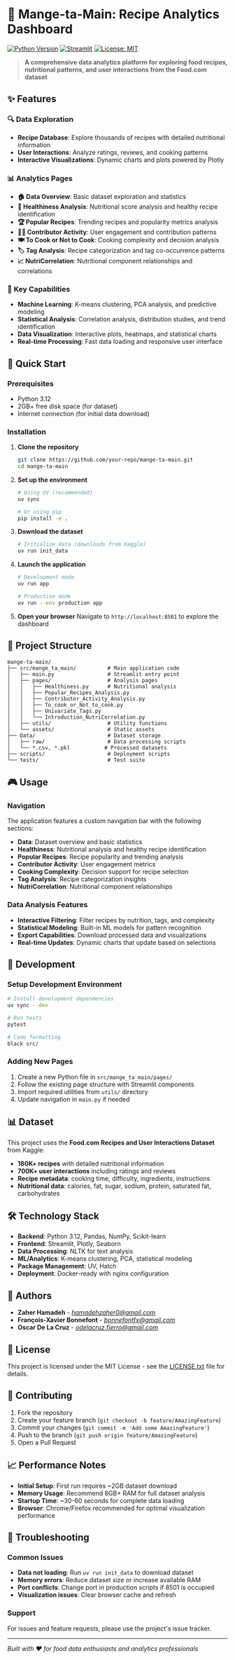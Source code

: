 # 🍳 Mange-ta-Main: Recipe Analytics Dashboard

[![Python Version](https://img.shields.io/badge/python-3.12-blue.svg)](https://python.org)
[![Streamlit](https://img.shields.io/badge/streamlit-1.50-red.svg)](https://streamlit.io)
[![License: MIT](https://img.shields.io/badge/License-MIT-yellow.svg)](https://opensource.org/licenses/MIT)

> **A comprehensive data analytics platform for exploring food recipes, nutritional patterns, and user interactions from the Food.com dataset**

## ✨ Features

### 🔍 **Data Exploration**
- **Recipe Database**: Explore thousands of recipes with detailed nutritional information
- **User Interactions**: Analyze ratings, reviews, and cooking patterns
- **Interactive Visualizations**: Dynamic charts and plots powered by Plotly

### 📊 **Analytics Pages**
- **🏠 Data Overview**: Basic dataset exploration and statistics  
- **🍎 Healthiness Analysis**: Nutritional score analysis and healthy recipe identification
- **🏆 Popular Recipes**: Trending recipes and popularity metrics analysis
- **👨‍🍳 Contributor Activity**: User engagement and contribution patterns
- **🍽️ To Cook or Not to Cook**: Cooking complexity and decision analysis
- **🏷️ Tag Analysis**: Recipe categorization and tag co-occurrence patterns
- **📈 NutriCorrelation**: Nutritional component relationships and correlations

### 🎯 **Key Capabilities**
- **Machine Learning**: K-means clustering, PCA analysis, and predictive modeling
- **Statistical Analysis**: Correlation analysis, distribution studies, and trend identification
- **Data Visualization**: Interactive plots, heatmaps, and statistical charts
- **Real-time Processing**: Fast data loading and responsive user interface

## 🚀 Quick Start

### Prerequisites
- Python 3.12
- 2GB+ free disk space (for dataset)
- Internet connection (for initial data download)

### Installation

1. **Clone the repository**
   ```bash
   git clone https://github.com/your-repo/mange-ta-main.git
   cd mange-ta-main
   ```

2. **Set up the environment**
   ```bash
   # Using UV (recommended)
   uv sync

   # Or using pip
   pip install -e .
   ```

3. **Download the dataset**
   ```bash
   # Initialize data (downloads from Kaggle)
   uv run init_data
   ```

4. **Launch the application**
   ```bash
   # Development mode
   uv run app
   
   # Production mode  
   uv run --env production app
   ```

5. **Open your browser**
   Navigate to `http://localhost:8501` to explore the dashboard

## 📁 Project Structure

```
mange-ta-main/
├── src/mange_ta_main/          # Main application code
│   ├── main.py                 # Streamlit entry point
│   ├── pages/                  # Analysis pages
│   │   ├── Healthiness.py      # Nutritional analysis
│   │   ├── Popular_Recipes_Analysis.py
│   │   ├── Contributor_Activity_Analysis.py
│   │   ├── To_cook_or_Not_to_cook.py
│   │   ├── Univariate_Tags.py
│   │   └── Introduction_NutriCorrelation.py
│   ├── utils/                  # Utility functions
│   └── assets/                 # Static assets
├── Data/                       # Dataset storage
│   ├── raw/                    # Data processing scripts
│   └── *.csv, *.pkl           # Processed datasets
├── scripts/                    # Deployment scripts
└── tests/                      # Test suite
```

## 🎮 Usage

### Navigation
The application features a custom navigation bar with the following sections:
- **Data**: Dataset overview and basic statistics
- **Healthiness**: Nutritional analysis and healthy recipe identification  
- **Popular Recipes**: Recipe popularity and trending analysis
- **Contributor Activity**: User engagement metrics
- **Cooking Complexity**: Decision support for recipe selection
- **Tag Analysis**: Recipe categorization insights
- **NutriCorrelation**: Nutritional component relationships

### Data Analysis Features
- **Interactive Filtering**: Filter recipes by nutrition, tags, and complexity
- **Statistical Modeling**: Built-in ML models for pattern recognition
- **Export Capabilities**: Download processed data and visualizations
- **Real-time Updates**: Dynamic charts that update based on selections

## 🔧 Development

### Setup Development Environment
```bash
# Install development dependencies
uv sync --dev

# Run tests
pytest

# Code formatting
black src/
```

### Adding New Pages
1. Create a new Python file in `src/mange_ta_main/pages/`
2. Follow the existing page structure with Streamlit components
3. Import required utilities from `utils/` directory
4. Update navigation in `main.py` if needed

## 📊 Dataset

This project uses the **Food.com Recipes and User Interactions Dataset** from Kaggle:
- **180K+ recipes** with detailed nutritional information
- **700K+ user interactions** including ratings and reviews
- **Recipe metadata**: cooking time, difficulty, ingredients, instructions
- **Nutritional data**: calories, fat, sugar, sodium, protein, saturated fat, carbohydrates

## 🛠️ Technology Stack

- **Backend**: Python 3.12, Pandas, NumPy, Scikit-learn
- **Frontend**: Streamlit, Plotly, Seaborn
- **Data Processing**: NLTK for text analysis
- **ML/Analytics**: K-means clustering, PCA, statistical modeling
- **Package Management**: UV, Hatch
- **Deployment**: Docker-ready with nginx configuration

## 👥 Authors

- **Zaher Hamadeh** - *hamadehzaher0@gmail.com*
- **François-Xavier Bonnefont** - *bonnefontfx@gmail.com*  
- **Oscar De La Cruz** - *odelacruz.fierro@gmail.com*

## 📄 License

This project is licensed under the MIT License - see the [LICENSE.txt](LICENSE.txt) file for details.

## 🤝 Contributing

1. Fork the repository
2. Create your feature branch (`git checkout -b feature/AmazingFeature`)
3. Commit your changes (`git commit -m 'Add some AmazingFeature'`)
4. Push to the branch (`git push origin feature/AmazingFeature`)
5. Open a Pull Request

## 📈 Performance Notes

- **Initial Setup**: First run requires ~2GB dataset download
- **Memory Usage**: Recommend 8GB+ RAM for full dataset analysis
- **Startup Time**: ~30-60 seconds for complete data loading
- **Browser**: Chrome/Firefox recommended for optimal visualization performance

## 🐛 Troubleshooting

### Common Issues
- **Data not loading**: Run `uv run init_data` to download dataset
- **Memory errors**: Reduce dataset size or increase available RAM
- **Port conflicts**: Change port in production scripts if 8501 is occupied
- **Visualization issues**: Clear browser cache and refresh

### Support
For issues and feature requests, please use the project's issue tracker.

---

*Built with ❤️ for food data enthusiasts and analytics professionals*